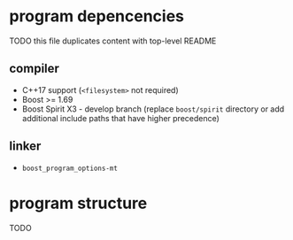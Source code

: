 # program depencencies

TODO this file duplicates content with top-level README

## compiler

- C++17 support (`<filesystem>` not required)
- Boost >= 1.69
- Boost Spirit X3 - develop branch (replace `boost/spirit` directory or add additional include paths that have higher precedence)

## linker

- `boost_program_options-mt`

# program structure

TODO
